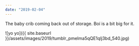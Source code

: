 ```yaml
---
date: "2019-02-04"
---
```


The baby crib coming back out of storage. Boí is a bit big for it.

![yo yo]({{ site.baseurl }}/assets/images/2019/tumblr_pmelma5qQE1qlj3bd_540.jpg)
